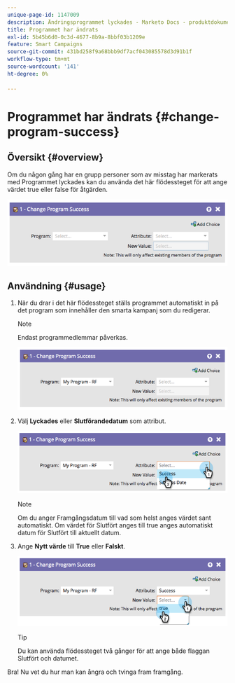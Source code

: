 ```yaml
---
unique-page-id: 1147009
description: Ändringsprogrammet lyckades - Marketo Docs - produktdokumentation
title: Programmet har ändrats
exl-id: 5b45b6d0-0c3d-4677-8b9a-8bbf03b1209e
feature: Smart Campaigns
source-git-commit: 431bd258f9a68bbb9df7acf043085578d3d91b1f
workflow-type: tm+mt
source-wordcount: '141'
ht-degree: 0%

---
```


# Programmet har ändrats {#change-program-success}

## Översikt {#overview}

Om du någon gång har en grupp personer som av misstag har markerats med Programmet lyckades kan du använda det här flödessteget för att ange värdet true eller false för åtgärden.

![](assets/image2014-9-22-14-3a45-3a8.png)

## Användning {#usage}

1. När du drar i det här flödessteget ställs programmet automatiskt in på det program som innehåller den smarta kampanj som du redigerar.

   >[!NOTE]
   >
   >Endast programmedlemmar påverkas.

   ![](assets/image2014-9-22-14-3a45-3a35.png)

1. Välj **Lyckades** eller **Slutförandedatum** som attribut.

   ![](assets/image2014-9-22-14-3a45-3a39.png)

   >[!NOTE]
   >
   >Om du anger Framgångsdatum till vad som helst anges värdet sant automatiskt. Om värdet för Slutfört anges till true anges automatiskt datum för Slutfört till aktuellt datum.

1. Ange **Nytt värde** till **True** eller **Falskt**.

   ![](assets/image2014-9-22-14-3a45-3a55.png)

   >[!TIP]
   >
   >Du kan använda flödessteget två gånger för att ange både flaggan Slutfört och datumet.

Bra! Nu vet du hur man kan ångra och tvinga fram framgång.
